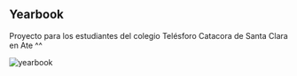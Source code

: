 Yearbook
---
Proyecto para los estudiantes del colegio Telésforo Catacora de Santa Clara en Ate ^^


![yearbook](https://github.com/MistyBlunch/basic-yearbook/assets/29315728/f312af5f-1947-4f02-8c15-138c07b41e58)
